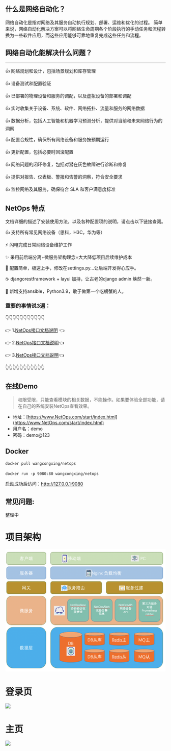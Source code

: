 ## 什么是网络自动化？
网络自动化是指对网络及其服务自动执行规划、部署、运维和优化的过程。
简单来说，网络自动化解决方案可以将网络生命周期各个阶段执行的手动任务和流程转换为一些软件应用，而这些应用能够可靠地重复完成这些任务和流程。

## 网络自动化能解决什么问题？
-----

👍 网络规划和设计，包括场景规划和库存管理

👍 设备测试和配置验证

👍 已部署的物理设备和服务的调配，以及虚拟设备的部署和调配

👍 实时收集关于设备、系统、软件、网络拓扑、流量和服务的网络数据

👍 数据分析，包括人工智能和机器学习预测分析，提供对当前和未来网络行为的洞察

👍 配置合规性，确保所有网络设备和服务按预期运行

👍 更新配置，包括必要时回滚配置

👍 网络问题的闭环修复，包括对潜在灰色故障进行诊断和修复

👍 提供对报告、仪表板、警报和告警的洞察，符合安全要求

👍 监控网络及其服务，确保符合 SLA 和客户满意度标准

## NetOps 特点
文档详细的描述了安装使用方法，以及各种配置项的说明，请点击以下链接查阅。

👍 支持所有常见网络设备（思科，H3C，华为等）

⚡️ 闪电完成日常网络设备维护工作

✨ 采用前后端分离+微服务架构理念=大大降低项目后续维护成本

🎯 配置简单，极速上手，修改在settings.py...让后端开发得心应手。

☕️ djangorestframework + layui 加持，让古老的django admin 焕然一新。

🦀 新增支持ansible，Python3.9，敢于做第一个吃螃蟹的人。
 
 ### 重要的事情说3遍：

👇👇👇👇👇👇👇👇👇👇👇

👉 1.[NetOps接口文档说明](https://www.NetOps.com/docs/index.html) 👈

👉 2.[NetOps接口文档说明](https://www.NetOps.com/docs/index.html)👈

👉 3.[NetOps接口文档说明](https://www.NetOps.com/docs/index.html)👈

👆👆👆👆👆👆👆👆👆👆👆



## 在线Demo
> 权限受限，只能查看模块的相关数据，不能操作。如果要体验全部功能，请在自己的系统安装NetOps查看效果。

+ 地址：[https://www.NetOps.com/start/index.html](https://www.NetOps.com/start/index.html)
+ 用户名：demo
+ 密码：demo@123

## Docker
```shell
docker pull wangcongxing/netops

docker run -p 9080:80 wangcongxing/netops
```
启动成功后访问：http://127.0.0.1:9080


## 常见问题:
整理中

# 项目架构
![](https://github.com/wangcongxing/NetOpsBase/blob/main/images/netops.png)

# 登录页
![](https://github.com/#.png)

# 主页
![](https://github.com/#.png)







